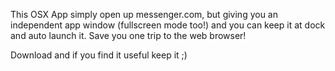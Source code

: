 This OSX App simply open up messenger.com, but giving you an independent app window (fullscreen mode too!) and you can keep it at dock and auto launch it. Save you one trip to the web browser!

Download and if you find it useful keep it ;) 
